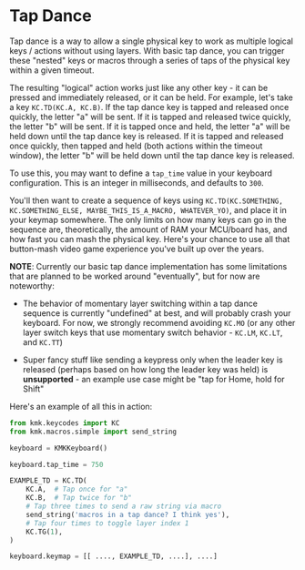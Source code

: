 # Tap Dance

Tap dance is a way to allow a single physical key to work as multiple logical
keys / actions without using layers. With basic tap dance, you can trigger these
"nested" keys or macros through a series of taps of the physical key within a
given timeout.

The resulting "logical" action works just like any other key - it can be pressed
and immediately released, or it can be held. For example, let's take a key
`KC.TD(KC.A, KC.B)`. If the tap dance key is tapped and released once quickly,
the letter "a" will be sent. If it is tapped and released twice quickly, the
letter "b" will be sent. If it is tapped once and held, the letter "a" will be
held down until the tap dance key is released. If it is tapped and released once
quickly, then tapped and held (both actions within the timeout window), the
letter "b" will be held down until the tap dance key is released.

To use this, you may want to define a `tap_time` value in your keyboard
configuration. This is an integer in milliseconds, and defaults to `300`. 

You'll then want to create a sequence of keys using `KC.TD(KC.SOMETHING,
KC.SOMETHING_ELSE, MAYBE_THIS_IS_A_MACRO, WHATEVER_YO)`, and place it in your
keymap somewhere. The only limits on how many keys can go in the sequence are,
theoretically, the amount of RAM your MCU/board has, and how fast you can mash
the physical key. Here's your chance to use all that button-mash video game
experience you've built up over the years.

**NOTE**: Currently our basic tap dance implementation has some limitations that
are planned to be worked around "eventually", but for now are noteworthy:

- The behavior of momentary layer switching within a tap dance sequence is
  currently "undefined" at best, and will probably crash your keyboard. For now,
  we strongly recommend avoiding `KC.MO` (or any other layer switch keys that
  use momentary switch behavior - `KC.LM`, `KC.LT`, and `KC.TT`)

- Super fancy stuff like sending a keypress only when the leader key is released
  (perhaps based on how long the leader key was held) is **unsupported** - an
  example use case might be "tap for Home, hold for Shift"

Here's an example of all this in action:

```python
from kmk.keycodes import KC
from kmk.macros.simple import send_string

keyboard = KMKKeyboard()

keyboard.tap_time = 750

EXAMPLE_TD = KC.TD(
    KC.A,  # Tap once for "a"
    KC.B,  # Tap twice for "b"
    # Tap three times to send a raw string via macro
    send_string('macros in a tap dance? I think yes'),
    # Tap four times to toggle layer index 1
    KC.TG(1),
)

keyboard.keymap = [[ ...., EXAMPLE_TD, ....], ....]
```
